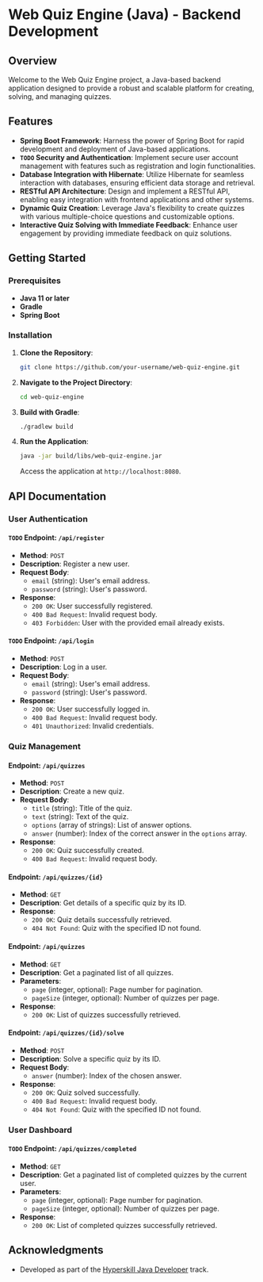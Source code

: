 # Web Quiz Engine (Java) - Backend Development

## Overview

Welcome to the Web Quiz Engine project, a Java-based backend application designed to provide a robust and scalable platform for creating, solving, and managing quizzes.

## Features

- **Spring Boot Framework**: Harness the power of Spring Boot for rapid development and deployment of Java-based applications.
- **`TODO` Security and Authentication**: Implement secure user account management with features such as registration and login functionalities.
- **Database Integration with Hibernate**: Utilize Hibernate for seamless interaction with databases, ensuring efficient data storage and retrieval.
- **RESTful API Architecture**: Design and implement a RESTful API, enabling easy integration with frontend applications and other systems.
- **Dynamic Quiz Creation**: Leverage Java's flexibility to create quizzes with various multiple-choice questions and customizable options.
- **Interactive Quiz Solving with Immediate Feedback**: Enhance user engagement by providing immediate feedback on quiz solutions.

## Getting Started

### Prerequisites

- **Java 11 or later**
- **Gradle**
- **Spring Boot**

### Installation

1. **Clone the Repository**:

   ```bash
   git clone https://github.com/your-username/web-quiz-engine.git
   ```

2. **Navigate to the Project Directory**:

   ```bash
   cd web-quiz-engine
   ```

3. **Build with Gradle**:

   ```bash
   ./gradlew build
   ```

4. **Run the Application**:

   ```bash
   java -jar build/libs/web-quiz-engine.jar
   ```

   Access the application at `http://localhost:8080`.

## API Documentation

### User Authentication

#### `TODO` Endpoint: `/api/register`

- **Method**: `POST`
- **Description**: Register a new user.
- **Request Body**:
  - `email` (string): User's email address.
  - `password` (string): User's password.
- **Response**:
  - `200 OK`: User successfully registered.
  - `400 Bad Request`: Invalid request body.
  - `403 Forbidden`: User with the provided email already exists.

#### `TODO` Endpoint: `/api/login`

- **Method**: `POST`
- **Description**: Log in a user.
- **Request Body**:
  - `email` (string): User's email address.
  - `password` (string): User's password.
- **Response**:
  - `200 OK`: User successfully logged in.
  - `400 Bad Request`: Invalid request body.
  - `401 Unauthorized`: Invalid credentials.

### Quiz Management

#### Endpoint: `/api/quizzes`

- **Method**: `POST`
- **Description**: Create a new quiz.
- **Request Body**:
  - `title` (string): Title of the quiz.
  - `text` (string): Text of the quiz.
  - `options` (array of strings): List of answer options.
  - `answer` (number): Index of the correct answer in the `options` array.
- **Response**:
  - `200 OK`: Quiz successfully created.
  - `400 Bad Request`: Invalid request body.

#### Endpoint: `/api/quizzes/{id}`

- **Method**: `GET`
- **Description**: Get details of a specific quiz by its ID.
- **Response**:
  - `200 OK`: Quiz details successfully retrieved.
  - `404 Not Found`: Quiz with the specified ID not found.

#### Endpoint: `/api/quizzes`

- **Method**: `GET`
- **Description**: Get a paginated list of all quizzes.
- **Parameters**:
  - `page` (integer, optional): Page number for pagination.
  - `pageSize` (integer, optional): Number of quizzes per page.
- **Response**:
  - `200 OK`: List of quizzes successfully retrieved.

#### Endpoint: `/api/quizzes/{id}/solve`

- **Method**: `POST`
- **Description**: Solve a specific quiz by its ID.
- **Request Body**:
  - `answer` (number): Index of the chosen answer.
- **Response**:
  - `200 OK`: Quiz solved successfully.
  - `400 Bad Request`: Invalid request body.
  - `404 Not Found`: Quiz with the specified ID not found.

### User Dashboard

#### `TODO` Endpoint: `/api/quizzes/completed`

- **Method**: `GET`
- **Description**: Get a paginated list of completed quizzes by the current user.
- **Parameters**:
  - `page` (integer, optional): Page number for pagination.
  - `pageSize` (integer, optional): Number of quizzes per page.
- **Response**:
  - `200 OK`: List of completed quizzes successfully retrieved.


## Acknowledgments

- Developed as part of the [Hyperskill Java Developer](https://hyperskill.org/tracks/1) track.
